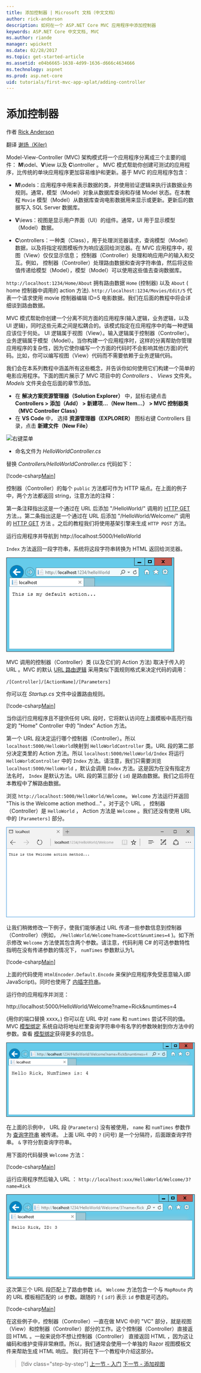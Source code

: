 ```yaml
---
title: 添加控制器 | Microsoft 文档（中文文档）
author: rick-anderson 
description: 如何在一个 ASP.NET Core MVC 应用程序中添加控制器
keywords: ASP.NET Core 中文文档, MVC
ms.author: riande
manager: wpickett
ms.date: 02/28/2017
ms.topic: get-started-article
ms.assetid: e04b6665-1638-4d99-1636-d666c4634666
ms.technology: aspnet
ms.prod: asp.net-core
uid: tutorials/first-mvc-app-xplat/adding-controller
---
```

# 添加控制器

作者 [Rick Anderson](https://twitter.com/RickAndMSFT)

翻译 [谢炀（Kiler)](https://github.com/kiler398/aspnetcore) 

Model-View-Controller (MVC) 架构模式将一个应用程序分离成三个主要的组件： **M**\odel、**V**\iew 以及 **C**\ontroller 。 MVC 模式帮助你创建可测试的应用程序，比传统的单块应用程序更加容易维护和更新。基于 MVC 的应用程序包含：

* **M**\odels：应用程序中用来表示数据的类，并使用验证逻辑来执行该数据业务规则。通常，模型（Model）对象从数据库查询和存储 Model 状态。在本教程	``Movie`` 模型（Model）从数据库查询电影数据用来显示或更新。更新后的数据写入 SQL Server 数据库。

* **V**\iews：视图是显示用户界面（UI）的组件。通常，UI 用于显示模型（Model）数据。

* **C**\ontrollers：一种类（Class），用于处理浏览器请求，查询模型（Model）数据，以及将指定视图模板作为响应返回给浏览器。在 MVC 应用程序中，视图（View）仅仅显示信息； 控制器（Controller）处理和响应用户的输入和交互。例如， 控制器（Controller）处理路由数据和查询字符串值，然后将这些值传递给模型（Model），模型（Model）可以使用这些值去查询数据库。

`http://localhost:1234/Home/About` 拥有路由数据 `Home` (控制器) 以及 `About` ( home 控制器中调用的 action 方法). `http://localhost:1234/Movies/Edit/5` 代表一个请求使用 movie 控制器编辑 ID=5 电影数据。我们在后面的教程中将会详细谈到路由数据。

MVC 模式帮助你创建一个分离不同方面的应用程序(输入逻辑，业务逻辑，以及 UI 逻辑)，同时这些元素之间是松耦合的。该模式指定在应用程序中的每一种逻辑应该位于何处。 UI 逻辑属于视图（View）。输入逻辑属于控制器（Controller）。业务逻辑属于模型（Model）。当你构建一个应用程序时，这样的分离帮助你管理应用程序的复杂性，因为它使你编写一个方面的代码时不会影响其他(方面)的代码。比如，你可以编写视图（View）代码而不需要依赖于业务逻辑代码。

我们会在本系列教程中涵盖所有这些概念，并告诉你如何使用它们构建一个简单的电影应用程序。下面的图片展示了 MVC 项目中的 *Controllers* 、 *Views* 文件夹。*Models* 文件夹会在后面的章节添加。

* 在 **解决方案资源管理器（Solution Explorer）** 中，鼠标右键点击 **Controllers > 添加（Add） > 新建项...（New Item...） > MVC 控制器类（MVC Controller Class）**
* 在 **VS Code** 中， 选择 **资源管理器（EXPLORER）** 图标右键 Controllers 目录，点击 **新建文件（New File）**

 ![右键菜单](adding-controller/_static/new_file.png)

* 命名文件为 *HelloWorldController.cs*

替换 *Controllers/HelloWorldController.cs* 代码如下：

[!code-csharp[Main](../first-mvc-app/start-mvc/sample/MvcMovie/Controllers/HelloWorldController.cs?name=snippet_1)]

控制器（Controller）的每个 `public` 方法都可作为 HTTP 端点。在上面的例子中，两个方法都返回 string，注意方法的注释：

第一条注释指出这是一个通过在 URL 后添加 "/HelloWorld/" 调用的 [HTTP GET](http://www.w3schools.com/tags/ref_httpmethods.asp) 方法，。第二条指出这是一个通过在 URL 后添加 "/HelloWorld/Welcome/" 调用的 [HTTP GET](http://www.w3.org/Protocols/rfc2616/rfc2616-sec9.html) 方法 。之后的教程我们将使用基架引擎来生成 `HTTP POST` 方法。

运行应用程序并导航到 http://localhost:5000/HelloWorld

`Index` 方法返回一段字符串，系统将这段字符串转换为 HTML 返回给浏览器。

![这是我的默认操作浏览器窗口显示的应用程序响应](../first-mvc-app/adding-controller/_static/hell1.png)

MVC 调用的控制器（Controller）类 (以及它们的 Action 方法) 取决于传入的 URL 。MVC 的默认 [URL 路由逻辑](../../mvc/controllers/routing.md) 采用类似下面规则格式来决定代码的调用：

`/[Controller]/[ActionName]/[Parameters]`

你可以在 *Startup.cs* 文件中设置路由规则。

[!code-csharp[Main](../first-mvc-app/start-mvc/sample/MvcMovie/Startup.cs?name=snippet_1&highlight=5)]

当你运行应用程序且不提供任何 URL 段时，它将默认访问在上面模板中高亮行指定的 "Home" Controller 中的 "Index" Action 方法。

第一个 URL 段决定运行哪个控制器（Controller）。所以 `localhost:5000/HelloWorld`映射到 `HelloWorldController` 类。URL 段的第二部分决定类里的 Action 方法。所以 `localhost:5000/HelloWorld/Index` 将运行  `HelloWorldController` 中的 `Index` 方法。请注意，我们只需要浏览 `localhost:5000/HelloWorld` ，默认会调用 `Index` 方法。这是因为在没有指定方法名时， `Index`  是默认方法。URL 段的第三部分 ( `id`) 是路由数据。我们之后将在本教程中了解路由数据。

浏览 `http://localhost:5000/HelloWorld/Welcome`。 
`Welcome` 方法运行并返回 "This is the Welcome action method..." 。对于这个 URL ， 控制器（Controller）是 `HelloWorld` ， Action 方法是 `Welcome` 。我们还没有使用 URL 中的 `[Parameters]` 部分。
 
![这是浏览器窗口显示应用程序响应的 Welcome 操作方法的结果](../first-mvc-app/adding-controller/_static/welcome.png)

让我们稍微修改一下例子，使我们能够通过 URL 传递一些参数信息到控制器（Controller）(例如，  `/HelloWorld/Welcome?name=Scott&numtimes=4` )。如下所示修改 `Welcome` 方法使其包含两个参数。请注意，代码利用 C# 的可选参数特性指明在没有传递参数的情况下， `numTimes` 参数默认为1。

[!code-csharp[Main](../first-mvc-app/start-mvc/sample/MvcMovie/Controllers/HelloWorldController.cs?name=snippet_2)]

上面的代码使用 `HtmlEncoder.Default.Encode` 来保护应用程序免受恶意输入(即 JavaScript)。同时也使用了 [内插字符串](https://docs.microsoft.com/dotnet/articles/csharp/language-reference/keywords/interpolated-strings)。

运行你的应用程序并浏览：

   http://localhost:5000/HelloWorld/Welcome?name=Rick&numtimes=4

(用你的端口替换 xxxx。) 你可以在 URL 中对 `name` 和 `numtimes` 尝试不同的值。 MVC [模型绑定](../../mvc/models/model-binding.md) 系统自动将地址栏里查询字符串中有名字的参数映射到你方法中的参数。查看 [模型绑定](../../mvc/models/model-binding.md)获得更多的信息。

![浏览器窗口显示应用程序响应 Hello Rick, NumTimes is: 4](../first-mvc-app/adding-controller/_static/rick4.png)

在上面的示例中， URL 段 (`Parameters`) 没有被使用， `name` 和 `numTimes` 参数作为 [查询字符串](http://en.wikipedia.org/wiki/Query_string) 被传递。 上面 URL 中的  `?` (问号) 是一个分隔符，后面跟查询字符串。  `&` 字符分割查询字符串。

用下面的代码替换 `Welcome` 方法：

[!code-csharp[Main](../first-mvc-app/start-mvc/sample/MvcMovie/Controllers/HelloWorldController.cs?name=snippet_3)]

运行应用程序然后输入 URL ： `http://localhost:xxx/HelloWorld/Welcome/3?name=Rick`

![浏览器窗口显示应用程序响应 Hello Rick, ID: 3](../first-mvc-app/adding-controller/_static/rick_routedata.png)

这次第三个 URL 段匹配上了路由参数 `id`。 `Welcome` 方法包含一个与 `MapRoute` 内的 URL 模板相匹配的 `id` 参数。跟随的 `?` ( `id?`) 表示 `id` 参数是可选的。

[!code-csharp[Main](../first-mvc-app/start-mvc/sample/MvcMovie/Startup.cs?name=snippet_1&highlight=5)]

在这些例子中，控制器（Controller）一直在做 MVC 中的 "VC" 部分，就是视图（View）和控制器（Controller）部分的工作。这个控制器（Controller）直接返回 HTML 。一般来说你不想让控制器（Controller） 直接返回 HTML ，因为这让编码和维护变得非常麻烦。所以，我们通常会使用一个单独的 Razor 视图模板文件来帮助生成 HTML 响应。 我们将在下一个教程中介绍这部分。

>[!div class="step-by-step"]
[上一节 - 入门](start-mvc.md)
[下一节 - 添加视图](adding-view.md)  